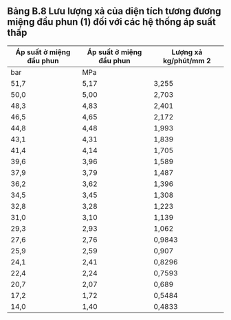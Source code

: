 ## Bảng B.8 Lưu lượng xả của diện tích tương đương miệng đầu phun (1) đối với các hệ thống áp suất thấp

| Áp suất ở miệng đầu phun   | Áp suất ở miệng đầu phun   | Lượng xả kg/phút/mm 2   |
|----------------------------|----------------------------|-------------------------|
| bar                        | MPa                        |                         |
| 51,7                       | 5,17                       | 3,255                   |
| 50,0   | 5,00   | 2,703   |
| 48,3   | 4,83   | 2,401   |
| 46,5   | 4,65   | 2,172   |
| 44,8   | 4,48   | 1,993   |
| 43,1   | 4,31   | 1,839   |
| 41,4   | 4,14   | 1,705   |
| 39,6   | 3,96   | 1,589   |
| 37,9   | 3,79   | 1,487   |
| 36,2   | 3,62   | 1,396   |
| 34,5   | 3,45   | 1,308   |
| 32,8   | 3,28   | 1,223   |
| 31,0   | 3,10   | 1,139   |
| 29,3   | 2,93   | 1,062   |
| 27,6   | 2,76   | 0,9843  |
| 25,9   | 2,59   | 0,907   |
| 24,1   | 2,41   | 0,8296  |
| 22,4   | 2,24   | 0,7593  |
| 20,7   | 2,07   | 0,689   |
| 17,2   | 1,72   | 0,5484  |
| 14,0   | 1,40   | 0,4833  |
